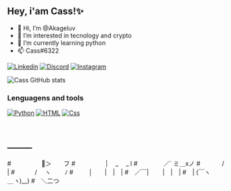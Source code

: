 ## Hey, i'am Cass!✨
- 👋 Hi, I’m @Akageluv
- 👀 I’m interested in tecnology and crypto
- 🌱 I’m currently learning python
- 📫 Cass#6322




[![Linkedin](https://img.shields.io/badge/LinkedIn-0077B5?style=for-the-badge&logo=linkedin&logoColor=white)](https://www.linkedin.com/in/cassiano-assumpcao/)
[![Discord](https://img.shields.io/badge/Discord-7289DA?style=for-the-badge&logo=discord&logoColor=white)](Cass#6322)
[![Instagram](https://img.shields.io/badge/Instagram-E4405F?style=for-the-badge&logo=instagram&logoColor=white)](https://www.instagram.com/cassxzx/)



![Cass GitHub stats](https://github-readme-stats.vercel.app/api?username=Akageluv&show_icons=true&theme=tokyonight)

### Lenguagens and tools

[![Python](https://img.shields.io/badge/Python-3776AB?style=for-the-badge&logo=python&logoColor=white)](https://www.python.org/) [![HTML](https://img.shields.io/badge/HTML5-E34F26?style=for-the-badge&logo=html5&logoColor=white)](https://html.com/)
[![Css](https://img.shields.io/badge/CSS-239120?&style=for-the-badge&logo=css3&logoColor=white)](https://developer.mozilla.org/pt-BR/docs/Web/CSS)

#              ＿＿
#　　　　　🌸＞　　フ
#　　　　　| 　_　 _ l
#　 　　　／` ミ＿xノ
#　　 　 /　　　 　 |
#　　　 /　 ヽ　　 ﾉ
#　 　 │　　|　|　|
#　／￣|　　 |　|　|
#　| (￣ヽ＿_ヽ_)__)
#　＼二つ
